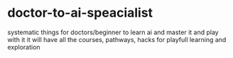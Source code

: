 # doctor-to-ai-speacialist
systematic things  for doctors/beginner to learn ai and master it and play with it
it will have all the courses, pathways, hacks for playfull learning and exploration
